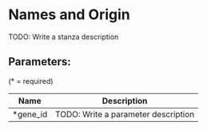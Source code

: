 Names and Origin
================

TODO: Write a stanza description

## Parameters:

(* = required)

| Name     | Description                         |
|----------|-------------------------------------|
| *gene_id | TODO: Write a parameter description |
